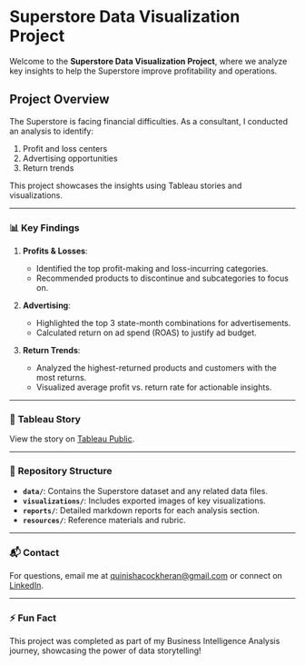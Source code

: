 # Superstore Data Visualization Project

Welcome to the **Superstore Data Visualization Project**, where we analyze key insights to help the Superstore improve profitability and operations.

## Project Overview
The Superstore is facing financial difficulties. As a consultant, I conducted an analysis to identify:
1. Profit and loss centers
2. Advertising opportunities
3. Return trends

This project showcases the insights using Tableau stories and visualizations.

---

### 📊 **Key Findings**
1. **Profits & Losses**:
   - Identified the top profit-making and loss-incurring categories.
   - Recommended products to discontinue and subcategories to focus on.

2. **Advertising**:
   - Highlighted the top 3 state-month combinations for advertisements.
   - Calculated return on ad spend (ROAS) to justify ad budget.

3. **Return Trends**:
   - Analyzed the highest-returned products and customers with the most returns.
   - Visualized average profit vs. return rate for actionable insights.

---

### 🔗 **Tableau Story**
View the story on [Tableau Public](https://public.tableau.com/views/Sprint4TableauProjectSuperstore/Sprint4SuperstoreProject?:language=en-US&:sid=&:redirect=auth&:display_count=n&:origin=viz_share_link).

---

### 📁 **Repository Structure**
- **`data/`**: Contains the Superstore dataset and any related data files.
- **`visualizations/`**: Includes exported images of key visualizations.
- **`reports/`**: Detailed markdown reports for each analysis section.
- **`resources/`**: Reference materials and rubric.

---

### 📬 **Contact**
For questions, email me at [quinishacockheran@gmail.com](mailto:quinishacockheran@gmail.com) or connect on [LinkedIn](https://www.linkedin.com/in/quinishacockheran).

---

### ⚡ Fun Fact
This project was completed as part of my Business Intelligence Analysis journey, showcasing the power of data storytelling!

